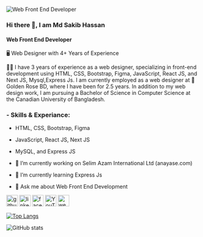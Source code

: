 ![Web Front End Developer](https://media.licdn.com/dms/image/v2/D4D16AQEkKZenCUUOZA/profile-displaybackgroundimage-shrink_350_1400/profile-displaybackgroundimage-shrink_350_1400/0/1698903660190?e=1734566400&v=beta&t=Fjsxv4_KdEk5QrVMR4ejbndYs5jI-H3RdAGzrprCadM)
### Hi there 👋, I am Md Sakib Hassan
#### Web Front End Developer

🖥 Web Designer with 4+ Years of Experience

👨‍💻 I have 3 years of experience as a web designer, specializing in front-end development using HTML, CSS, Bootstrap, Figma, JavaScript, React JS, and Next JS, Mysql,Express Js. I am currently employed as a web designer 
at 💄Golden Rose BD, where I have been for 2.5 years. In addition to my web design work, I am pursuing a Bachelor of Science in Computer Science at the Canadian University of Bangladesh.

### - Skills & Experiance:
 - HTML, CSS, Bootstrap, Figma
 - JavaScript, React JS, Next JS
 - MySQL, and Express JS
  
 - 🔭 I’m currently working on Selim Azam International Ltd (anayase.com)
 - 🌱 I’m currently learning Express Js 
 - 💬 Ask me about Web Front End Development 


[<img src='https://cdn.jsdelivr.net/npm/simple-icons@3.0.1/icons/github.svg' alt='github' color='#0866FF' height='30'>](https://github.com/mdsakibhassan2001)  [<img src='https://cdn.jsdelivr.net/npm/simple-icons@3.0.1/icons/linkedin.svg' alt='linkedin' height='30'>](https://www.linkedin.com/in/md-sakib-hassan-919a00201/?trk=opento_sprofile_details/)  [<img src='https://cdn.jsdelivr.net/npm/simple-icons@3.0.1/icons/facebook.svg' alt='facebook' height='30'>](https://www.facebook.com/profile.php?id=61550243630822&rdid=1jDgNUkedBy5GohW&share_url=https%3A%2F%2Fwww.facebook.com%2Fshare%2F14dG8yGF4w%2F)  [<img src='https://cdn.jsdelivr.net/npm/simple-icons@3.0.1/icons/youtube.svg' alt='YouTube' height='30'>](https://www.youtube.com/channel/https://www.youtube.com/channel/UC4PArsNP5n73lKCQrW2brlQ)  [<img src='https://cdn.jsdelivr.net/npm/simple-icons@3.0.1/icons/icloud.svg' alt='website' height='30'>](https://mdsakibhassan2001.github.io/Portfolio/)  

[![Top Langs](https://github-readme-stats.vercel.app/api/top-langs/?username=mdsakibhassan2001)](https://github.com/anuraghazra/github-readme-stats)

![GitHub stats](https://github-readme-stats.vercel.app/api?username=mdsakibhassan2001&show_icons=true&count_private=true)  

